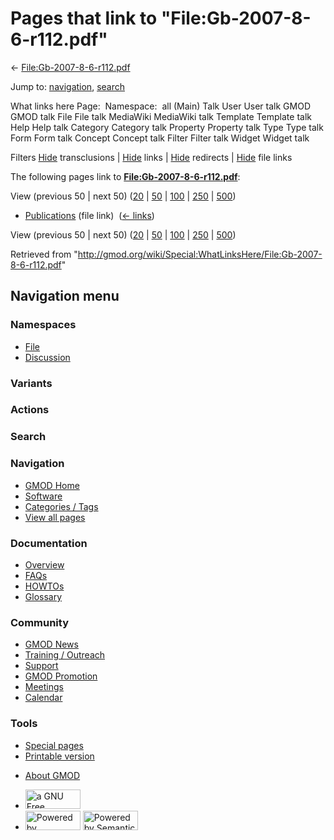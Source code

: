 <div id="mw-page-base" class="noprint">

</div>

<div id="mw-head-base" class="noprint">

</div>

<div id="content" class="mw-body" role="main">

<span id="top"></span>

<div id="mw-js-message" style="display:none;">

</div>



# <span dir="auto">Pages that link to "File:Gb-2007-8-6-r112.pdf"</span>

<div id="bodyContent">

<div id="contentSub">

←
[File:Gb-2007-8-6-r112.pdf](/wiki/File:Gb-2007-8-6-r112.pdf "File:Gb-2007-8-6-r112.pdf")

</div>

<div id="jump-to-nav" class="mw-jump">

Jump to: [navigation](#mw-navigation), [search](#p-search)

</div>

<div id="mw-content-text">

What links here Page:  Namespace:  all (Main) Talk User User talk GMOD
GMOD talk File File talk MediaWiki MediaWiki talk Template Template talk
Help Help talk Category Category talk Property Property talk Type Type
talk Form Form talk Concept Concept talk Filter Filter talk Widget
Widget talk

Filters
[Hide](/mediawiki/index.php?title=Special:WhatLinksHere/File:Gb-2007-8-6-r112.pdf&hidetrans=1 "Special:WhatLinksHere/File:Gb-2007-8-6-r112.pdf")
transclusions \|
[Hide](/mediawiki/index.php?title=Special:WhatLinksHere/File:Gb-2007-8-6-r112.pdf&hidelinks=1 "Special:WhatLinksHere/File:Gb-2007-8-6-r112.pdf")
links \|
[Hide](/mediawiki/index.php?title=Special:WhatLinksHere/File:Gb-2007-8-6-r112.pdf&hideredirs=1 "Special:WhatLinksHere/File:Gb-2007-8-6-r112.pdf")
redirects \|
[Hide](/mediawiki/index.php?title=Special:WhatLinksHere/File:Gb-2007-8-6-r112.pdf&hideimages=1 "Special:WhatLinksHere/File:Gb-2007-8-6-r112.pdf")
file links

The following pages link to
**[File:Gb-2007-8-6-r112.pdf](/wiki/File:Gb-2007-8-6-r112.pdf "File:Gb-2007-8-6-r112.pdf")**:

View (previous 50 \| next 50)
([20](/mediawiki/index.php?title=Special:WhatLinksHere/File:Gb-2007-8-6-r112.pdf&limit=20 "Special:WhatLinksHere/File:Gb-2007-8-6-r112.pdf")
\|
[50](/mediawiki/index.php?title=Special:WhatLinksHere/File:Gb-2007-8-6-r112.pdf&limit=50 "Special:WhatLinksHere/File:Gb-2007-8-6-r112.pdf")
\|
[100](/mediawiki/index.php?title=Special:WhatLinksHere/File:Gb-2007-8-6-r112.pdf&limit=100 "Special:WhatLinksHere/File:Gb-2007-8-6-r112.pdf")
\|
[250](/mediawiki/index.php?title=Special:WhatLinksHere/File:Gb-2007-8-6-r112.pdf&limit=250 "Special:WhatLinksHere/File:Gb-2007-8-6-r112.pdf")
\|
[500](/mediawiki/index.php?title=Special:WhatLinksHere/File:Gb-2007-8-6-r112.pdf&limit=500 "Special:WhatLinksHere/File:Gb-2007-8-6-r112.pdf"))

- [Publications](/wiki/Publications "Publications") (file link) ‎
  <span class="mw-whatlinkshere-tools">([←
  links](/mediawiki/index.php?title=Special:WhatLinksHere&target=Publications "Special:WhatLinksHere"))</span>

View (previous 50 \| next 50)
([20](/mediawiki/index.php?title=Special:WhatLinksHere/File:Gb-2007-8-6-r112.pdf&limit=20 "Special:WhatLinksHere/File:Gb-2007-8-6-r112.pdf")
\|
[50](/mediawiki/index.php?title=Special:WhatLinksHere/File:Gb-2007-8-6-r112.pdf&limit=50 "Special:WhatLinksHere/File:Gb-2007-8-6-r112.pdf")
\|
[100](/mediawiki/index.php?title=Special:WhatLinksHere/File:Gb-2007-8-6-r112.pdf&limit=100 "Special:WhatLinksHere/File:Gb-2007-8-6-r112.pdf")
\|
[250](/mediawiki/index.php?title=Special:WhatLinksHere/File:Gb-2007-8-6-r112.pdf&limit=250 "Special:WhatLinksHere/File:Gb-2007-8-6-r112.pdf")
\|
[500](/mediawiki/index.php?title=Special:WhatLinksHere/File:Gb-2007-8-6-r112.pdf&limit=500 "Special:WhatLinksHere/File:Gb-2007-8-6-r112.pdf"))

</div>

<div class="printfooter">

Retrieved from
"<http://gmod.org/wiki/Special:WhatLinksHere/File:Gb-2007-8-6-r112.pdf>"

</div>

<div id="catlinks" class="catlinks catlinks-allhidden">

</div>

<div class="visualClear">

</div>

</div>

</div>

<div id="mw-navigation">

## Navigation menu

<div id="mw-head">



<div id="left-navigation">

<div id="p-namespaces" class="vectorTabs" role="navigation"
aria-labelledby="p-namespaces-label">

### Namespaces

- <span id="ca-nstab-image"><a href="/wiki/File:Gb-2007-8-6-r112.pdf" accesskey="c"
  title="View the file page [c]">File</a></span>
- <span id="ca-talk"><a
  href="/mediawiki/index.php?title=File_talk:Gb-2007-8-6-r112.pdf&amp;action=edit&amp;redlink=1"
  accesskey="t"
  title="Discussion about the content page [t]">Discussion</a></span>

</div>

<div id="p-variants" class="vectorMenu emptyPortlet" role="navigation"
aria-labelledby="p-variants-label">

### 

### Variants[](#)

<div class="menu">

</div>

</div>

</div>

<div id="right-navigation">



<div id="p-cactions" class="vectorMenu emptyPortlet" role="navigation"
aria-labelledby="p-cactions-label">

### Actions[](#)

<div class="menu">

</div>

</div>

<div id="p-search" role="search">

### Search

<div id="simpleSearch">

</div>

</div>

</div>

</div>

<div id="mw-panel">

<div id="p-logo" role="banner">

<a href="/wiki/Main_Page"
style="background-image: url(http://gmod.org/images/GMOD-cogs.png);"
title="Visit the main page"></a>

</div>

<div id="p-Navigation" class="portal" role="navigation"
aria-labelledby="p-Navigation-label">

### Navigation

<div class="body">

- <span id="n-GMOD-Home">[GMOD Home](/wiki/Main_Page)</span>
- <span id="n-Software">[Software](/wiki/GMOD_Components)</span>
- <span id="n-Categories-.2F-Tags">[Categories /
  Tags](/wiki/Categories)</span>
- <span id="n-View-all-pages">[View all
  pages](/wiki/Special:AllPages)</span>

</div>

</div>

<div id="p-Documentation" class="portal" role="navigation"
aria-labelledby="p-Documentation-label">

### Documentation

<div class="body">

- <span id="n-Overview">[Overview](/wiki/Overview)</span>
- <span id="n-FAQs">[FAQs](/wiki/Category:FAQ)</span>
- <span id="n-HOWTOs">[HOWTOs](/wiki/Category:HOWTO)</span>
- <span id="n-Glossary">[Glossary](/wiki/Glossary)</span>

</div>

</div>

<div id="p-Community" class="portal" role="navigation"
aria-labelledby="p-Community-label">

### Community

<div class="body">

- <span id="n-GMOD-News">[GMOD News](/wiki/GMOD_News)</span>
- <span id="n-Training-.2F-Outreach">[Training /
  Outreach](/wiki/Training_and_Outreach)</span>
- <span id="n-Support">[Support](/wiki/Support)</span>
- <span id="n-GMOD-Promotion">[GMOD
  Promotion](/wiki/GMOD_Promotion)</span>
- <span id="n-Meetings">[Meetings](/wiki/Meetings)</span>
- <span id="n-Calendar">[Calendar](/wiki/Calendar)</span>

</div>

</div>

<div id="p-tb" class="portal" role="navigation"
aria-labelledby="p-tb-label">

### Tools

<div class="body">

- <span id="t-specialpages"><a href="/wiki/Special:SpecialPages" accesskey="q"
  title="A list of all special pages [q]">Special pages</a></span>
- <span id="t-print"><a
  href="/mediawiki/index.php?title=Special:WhatLinksHere/File:Gb-2007-8-6-r112.pdf&amp;printable=yes"
  rel="alternate" accesskey="p"
  title="Printable version of this page [p]">Printable version</a></span>

</div>

</div>

</div>

</div>

<div id="footer" role="contentinfo">

- <span id="footer-places-about">[About
  GMOD](/wiki/GMOD:About "GMOD:About")</span>

<!-- -->

- <span id="footer-copyrightico">[<img src="http://www.gnu.org/graphics/gfdl-logo-small.png" width="88"
  height="31" alt="a GNU Free Documentation License" />](http://www.gnu.org/licenses/fdl-1.3.html)</span>
- <span id="footer-poweredbyico">[<img src="/mediawiki/skins/common/images/poweredby_mediawiki_88x31.png"
  width="88" height="31" alt="Powered by MediaWiki" />](//www.mediawiki.org/)
  [<img
  src="/mediawiki/extensions/SemanticMediaWiki/includes/../resources/images/smw_button.png"
  width="88" height="31" alt="Powered by Semantic MediaWiki" />](https://www.semantic-mediawiki.org/wiki/Semantic_MediaWiki)</span>

<div style="clear:both">

</div>

</div>
